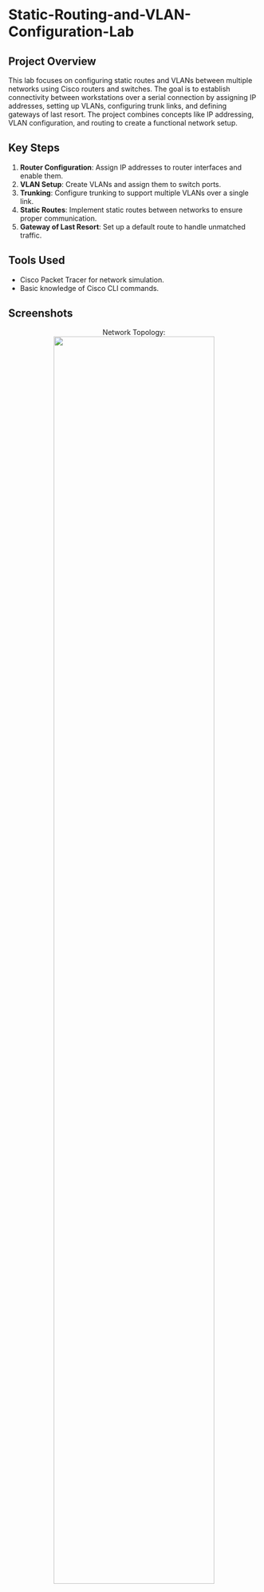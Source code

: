 # Static-Routing-and-VLAN-Configuration-Lab

## Project Overview
This lab focuses on configuring static routes and VLANs between multiple networks using Cisco routers and switches. The goal is to establish connectivity between workstations over a serial connection by assigning IP addresses, setting up VLANs, configuring trunk links, and defining gateways of last resort. The project combines concepts like IP addressing, VLAN configuration, and routing to create a functional network setup.

## Key Steps
1. **Router Configuration**: Assign IP addresses to router interfaces and enable them.
2. **VLAN Setup**: Create VLANs and assign them to switch ports.
3. **Trunking**: Configure trunking to support multiple VLANs over a single link.
4. **Static Routes**: Implement static routes between networks to ensure proper communication.
5. **Gateway of Last Resort**: Set up a default route to handle unmatched traffic.


## Tools Used
- Cisco Packet Tracer for network simulation.
- Basic knowledge of Cisco CLI commands.

## Screenshots
<p align="center">
Network Topology: <br/>
<img src="https://github.com/user-attachments/assets/353e6a60-0455-4ace-b91c-1864d5e9ba33" height="80%" width="80%" 
</br>



